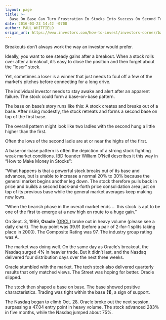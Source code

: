 ```yaml
---
layout: page
title: >-
  Base On Base Can Turn Frustration In Stocks Into Success On Second Try
date: 2016-03-23 14:42 -0700
author: PAUL WHITFIELD
origin_url: https://www.investors.com/how-to-invest/investors-corner/base-on-base-can-turn-frustration-into-success-on-second-try/
---
```


Breakouts don’t always work the way an investor would prefer.

Ideally, you want to see steady gains after a breakout. When a stock rolls over after a breakout, it’s easy to close the position and then forget about the “loser” stock.

Yet, sometimes a loser is a winner that just needs to foul off a few of the market’s pitches before connecting for a long drive.

The individual investor needs to stay awake and alert after an apparent failure. The stock could form a base-on-base pattern.

The base on base’s story runs like this: A stock creates and breaks out of a base. After rising modestly, the stock retreats and forms a second base on top of the first base.

The overall pattern might look like two ladles with the second hung a little higher than the first.

Often the lows of the second ladle are at or near the highs of the first.

A base-on-base pattern is often the depiction of a strong stock fighting weak market conditions. IBD founder William O’Neil describes it this way in “How to Make Money in Stocks”:

“What happens is that a powerful stock breaks out of its base and advances, but is unable to increase a normal 20% to 30% because the general market begins another leg down. The stock therefore pulls back in price and builds a second back-and-forth price consolidation area just on top of its previous base while the general market averages keep making new lows.

“When the bearish phase in the overall market ends ... this stock is apt to be one of the first to emerge at a new high en route to a huge gain.”

On Sept. 3, 1999, **Oracle** ([ORCL](https://research.investors.com/quote.aspx?symbol=ORCL)) broke out in heavy volume (please see a daily chart). The buy point was 39.91 (before a pair of 2-for-1 splits taking place in 2000). The Composite Rating was 97. The industry group rating was A.

The market was doing well. On the same day as Oracle’s breakout, the Nasdaq surged 4% in heavier trade. But it didn’t last, and the Nasdaq delivered four distribution days over the next three weeks.

Oracle stumbled with the market. The tech stock also delivered quarterly results that only matched views. The Street was hoping for better. Oracle slipped.

The stock then shaped a base on base. The base showed positive characteristics. Trading was tight within the base **(1)**, a sign of support.

The Nasdaq began to climb Oct. 28. Oracle broke out the next session, surpassing a 47.04 entry point in heavy volume. The stock advanced 283% in five months, while the Nasdaq jumped about 75%.
